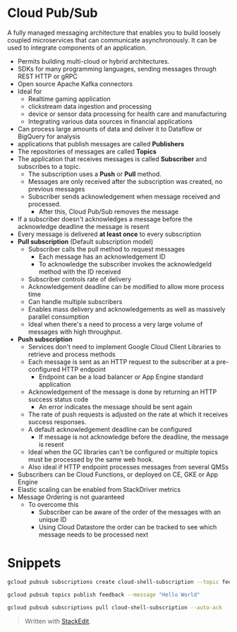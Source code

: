# Cloud Pub/Sub

A fully managed messaging architecture that enables you to build loosely coupled microservices that can communicate asynchronously. It can be used to integrate components of an application.

- Permits building multi-cloud or hybrid architectures.
- SDKs for many programming languages, sending messages through REST HTTP or gRPC 
- Open source Apache Kafka connectors
- Ideal for
	- Realtime gaming application
	- clickstream data ingestion and processing 
	- device or sensor data processing for health care and manufacturing
	- Integrating various data sources in financial applications
-  Can process large amounts of data and deliver it to Dataflow or BigQuery for analysis
- applications that publish messages are called **Publishers**
-  The repositories of messages are called **Topics**
- The application that receives messages is called **Subscriber** and subscribes to a topic. 
	- The subscription uses a **Push** or **Pull** method.
	- Messages are only received after the subscription was created, no previous messages
	- Subscriber sends acknowledgement when message received and processed.
		- After this, Cloud Pub/Sub removes the message
- If a subscriber doesn't acknowledges a message before the acknowledge deadline the message is resent
- Every message is delivered **at least once** to every subscription
- **Pull subscription** (Default subscription model)
	- Subscriber calls the pull method to request messages
		- Each message has an acknowledgement ID
		- To acknowledge the subscriber invokes the acknowledgeId method with the ID received
	- Subscriber controls rate of delivery
	- Acknowledgement deadline can be modified to allow more process time
	- Can handle multiple subscribers
	- Enables mass delivery and acknowledgements as well as massively parallel consumption
	- Ideal when there's a need to process a very large volume of messages with high throughput.
- **Push subscription**
	- Services don't need to implement Google Cloud Client Libraries to retrieve and process methods
	- Each message is sent as an HTTP request to the subscriber at a pre-configured HTTP endpoint
		- Endpoint can be a load balancer or App Engine standard application
	- Acknowledgement of the message is done by returning an HTTP success status code
		- An error indicates the message should be sent again
	- The rate of push requests is adjusted on the rate at which it receives success responses.
	- A default acknowledgement deadline can be configured
		- If message is not acknowledge before the deadline, the message is resent
	- Ideal when the GC libraries can't be configured or multiple topics must be processed by the same web hook.
	- Also ideal if HTTP endpoint processes messages from several QMSs
- Subscribers can be Cloud Functions, or deployed on CE, GKE or App Engine
- Elastic scaling can be enabled from StackDriver metrics
- Message Ordering is not guaranteed
	- To overcome this
		- Subscriber can be aware of the order of the messages with an unique ID
		- Using Cloud Datastore the order can be tracked to see which message needs to be processed next

# Snippets

```bash
gcloud pubsub subscriptions create cloud-shell-subscription --topic feedback

gcloud pubsub topics publish feedback --message "Hello World"

gcloud pubsub subscriptions pull cloud-shell-subscription --auto-ack
```

> Written with [StackEdit](https://stackedit.io/).
<!--stackedit_data:
eyJoaXN0b3J5IjpbLTE4MDg0MTgxMCw5NDg0MjI4MDEsLTE3OD
gyNzAwNDAsLTE4MjY4NzYxNDAsMTQ1MDAxNzg3MiwxNzczNzY4
NzU1XX0=
-->
